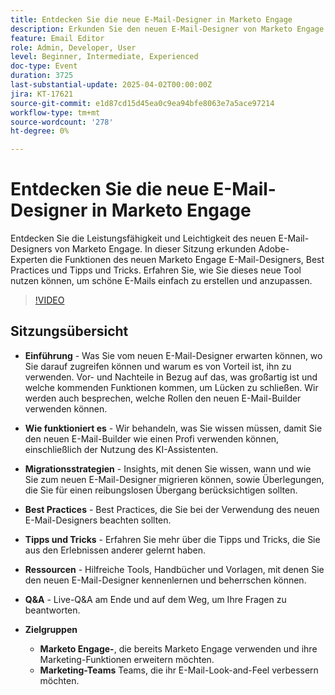 ```yaml
---
title: Entdecken Sie die neue E-Mail-Designer in Marketo Engage
description: Erkunden Sie den neuen E-Mail-Designer von Marketo Engage mit Adobe-Experten. Erfahren Sie mehr über Funktionen, Best Practices, Tipps, Migrationsstrategien und vieles mehr, um Ihr E-Mail-Marketing zu verbessern.
feature: Email Editor
role: Admin, Developer, User
level: Beginner, Intermediate, Experienced
doc-type: Event
duration: 3725
last-substantial-update: 2025-04-02T00:00:00Z
jira: KT-17621
source-git-commit: e1d87cd15d45ea0c9ea94bfe8063e7a5ace97214
workflow-type: tm+mt
source-wordcount: '278'
ht-degree: 0%

---
```



# Entdecken Sie die neue E-Mail-Designer in Marketo Engage

Entdecken Sie die Leistungsfähigkeit und Leichtigkeit des neuen E-Mail-Designers von Marketo Engage. In dieser Sitzung erkunden Adobe-Experten die Funktionen des neuen Marketo Engage E-Mail-Designers, Best Practices und Tipps und Tricks. Erfahren Sie, wie Sie dieses neue Tool nutzen können, um schöne E-Mails einfach zu erstellen und anzupassen.

>[!VIDEO](https://video.tv.adobe.com/v/3456026/?learn=on&enablevpops)

## Sitzungsübersicht

* **Einführung** - Was Sie vom neuen E-Mail-Designer erwarten können, wo Sie darauf zugreifen können und warum es von Vorteil ist, ihn zu verwenden.  Vor- und Nachteile in Bezug auf das, was großartig ist und welche kommenden Funktionen kommen, um Lücken zu schließen.  Wir werden auch besprechen, welche Rollen den neuen E-Mail-Builder verwenden können.

* **Wie funktioniert es** - Wir behandeln, was Sie wissen müssen, damit Sie den neuen E-Mail-Builder wie einen Profi verwenden können, einschließlich der Nutzung des KI-Assistenten.

* **Migrationsstrategien** - Insights, mit denen Sie wissen, wann und wie Sie zum neuen E-Mail-Designer migrieren können, sowie Überlegungen, die Sie für einen reibungslosen Übergang berücksichtigen sollten.

* **Best Practices** - Best Practices, die Sie bei der Verwendung des neuen E-Mail-Designers beachten sollten.

* **Tipps und Tricks** - Erfahren Sie mehr über die Tipps und Tricks, die Sie aus den Erlebnissen anderer gelernt haben.

* **Ressourcen** - Hilfreiche Tools, Handbücher und Vorlagen, mit denen Sie den neuen E-Mail-Designer kennenlernen und beherrschen können.

* **Q&amp;A** - Live-Q&amp;A am Ende und auf dem Weg, um Ihre Fragen zu beantworten.

* **Zielgruppen**

   * **Marketo Engage-**, die bereits Marketo Engage verwenden und ihre Marketing-Funktionen erweitern möchten.
   * **Marketing-Teams** Teams, die ihr E-Mail-Look-and-Feel verbessern möchten.